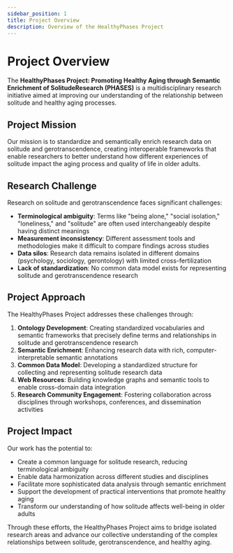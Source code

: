 ```yaml
---
sidebar_position: 1
title: Project Overview
description: Overview of the HealthyPhases Project
---
```


# Project Overview

The **HealthyPhases Project: Promoting Healthy Aging through Semantic Enrichment of SolitudeResearch (PHASES)** is a multidisciplinary research initiative aimed at improving our understanding of the relationship between solitude and healthy aging processes.

## Project Mission

Our mission is to standardize and semantically enrich research data on solitude and gerotranscendence, creating interoperable frameworks that enable researchers to better understand how different experiences of solitude impact the aging process and quality of life in older adults.

## Research Challenge

Research on solitude and gerotranscendence faces significant challenges:

- **Terminological ambiguity**: Terms like "being alone," "social isolation," "loneliness," and "solitude" are often used interchangeably despite having distinct meanings
- **Measurement inconsistency**: Different assessment tools and methodologies make it difficult to compare findings across studies
- **Data silos**: Research data remains isolated in different domains (psychology, sociology, gerontology) with limited cross-fertilization
- **Lack of standardization**: No common data model exists for representing solitude and gerotranscendence research

## Project Approach

The HealthyPhases Project addresses these challenges through:

1. **Ontology Development**: Creating standardized vocabularies and semantic frameworks that precisely define terms and relationships in solitude and gerotranscendence research
2. **Semantic Enrichment**: Enhancing research data with rich, computer-interpretable semantic annotations
3. **Common Data Model**: Developing a standardized structure for collecting and representing solitude research data
4. **Web Resources**: Building knowledge graphs and semantic tools to enable cross-domain data integration
5. **Research Community Engagement**: Fostering collaboration across disciplines through workshops, conferences, and dissemination activities

## Project Impact

Our work has the potential to:

- Create a common language for solitude research, reducing terminological ambiguity
- Enable data harmonization across different studies and disciplines
- Facilitate more sophisticated data analysis through semantic enrichment
- Support the development of practical interventions that promote healthy aging
- Transform our understanding of how solitude affects well-being in older adults

Through these efforts, the HealthyPhases Project aims to bridge isolated research areas and advance our collective understanding of the complex relationships between solitude, gerotranscendence, and healthy aging. 